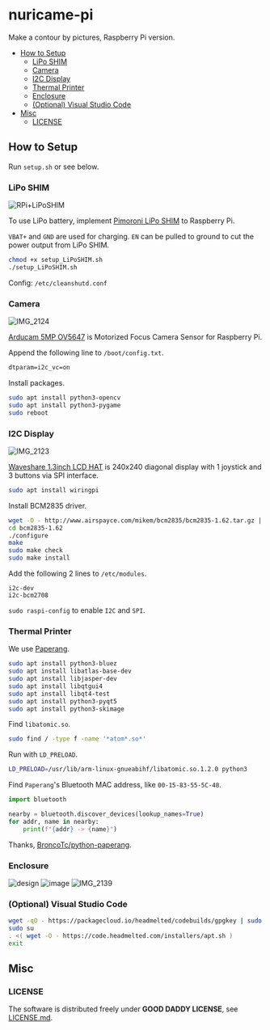 # nuricame-pi

Make a contour by pictures, Raspberry Pi version.

- [How to Setup](#how-to-setup)
  - [LiPo SHIM](#lipo-shim)
  - [Camera](#camera)
  - [I2C Display](#i2c-display)
  - [Thermal Printer](#thermal-printer)
  - [Enclosure](#enclosure)
  - [(Optional) Visual Studio Code](#optional-visual-studio-code)
- [Misc](#misc)
  - [LICENSE](#license)

## How to Setup

Run `setup.sh` or see below.

### LiPo SHIM

![RPi+LiPoSHIM](https://user-images.githubusercontent.com/32637762/75518641-c190f500-5a44-11ea-8736-6ecb60e01e31.jpg)

To use LiPo battery, implement [Pimoroni LiPo SHIM](https://shop.pimoroni.com/products/lipo-shim) to Raspberry Pi.

`VBAT+` and `GND` are used for charging.
`EN` can be pulled to ground to cut the power output from LiPo SHIM.

```sh
chmod +x setup_LiPoSHIM.sh
./setup_LiPoSHIM.sh
```

Config: `/etc/cleanshutd.conf`

### Camera

![IMG_2124](https://user-images.githubusercontent.com/32637762/75620129-114bf980-5bc8-11ea-9ea2-bf4a6d332509.jpg)

[Arducam 5MP OV5647](https://www.arducam.com/product/5mp-ov5647-motorized-focus-camera-sensor-raspberry-pi/) is Motorized Focus Camera Sensor for Raspberry Pi.

Append the following line to `/boot/config.txt`.

```txt:/boot/config.txt
dtparam=i2c_vc=on
```

Install packages.

```sh
sudo apt install python3-opencv
sudo apt install python3-pygame
sudo reboot
```

### I2C Display

![IMG_2123](https://user-images.githubusercontent.com/32637762/75620123-fc6f6600-5bc7-11ea-8c64-a6be5f6e3077.jpg)

[Waveshare 1.3inch LCD HAT](https://www.waveshare.com/1.3inch-lcd-hat.htm) is 240x240 diagonal display with 1 joystick and 3 buttons via SPI interface.

```sh
sudo apt install wiringpi
```

Install BCM2835 driver.

```sh
wget -O - http://www.airspayce.com/mikem/bcm2835/bcm2835-1.62.tar.gz | tar zxvf -
cd bcm2835-1.62
./configure
make
sudo make check
sudo make install
```

Add the following 2 lines to `/etc/modules`.

```txt:/etc/modules
i2c-dev
i2c-bcm2708
```

`sudo raspi-config` to enable `I2C` and `SPI`.

### Thermal Printer

We use [Paperang](https://www.paperang.com/).

```sh
sudo apt install python3-bluez
sudo apt install libatlas-base-dev
sudo apt install libjasper-dev
sudo apt install libqtgui4
sudo apt install libqt4-test
sudo apt install python3-pyqt5
sudo apt install python3-skimage
```

Find `libatomic.so`.

```sh
sudo find / -type f -name '*atom*.so*'
```

Run with `LD_PRELOAD`.

```sh
LD_PRELOAD=/usr/lib/arm-linux-gnueabihf/libatomic.so.1.2.0 python3
```

Find `Paperang`'s Bluetooth MAC address, like `00-15-83-55-5C-48`.

```python
import bluetooth

nearby = bluetooth.discover_devices(lookup_names=True)
for addr, name in nearby:
    print(f"{addr} -> {name}")
```

Thanks, [BroncoTc/python-paperang](https://github.com/BroncoTc/python-paperang).

### Enclosure

![design](https://user-images.githubusercontent.com/32637762/75762258-b8be5d00-5d7d-11ea-8768-278da57440ae.png)
![image](https://user-images.githubusercontent.com/32637762/75762351-e0152a00-5d7d-11ea-9ec4-613414146d1c.png)
![IMG_2139](https://user-images.githubusercontent.com/32637762/75762929-d4763300-5d7e-11ea-91c7-88946c552710.jpg)

### (Optional) Visual Studio Code

```sh
wget -qO - https://packagecloud.io/headmelted/codebuilds/gpgkey | sudo apt-key add -
sudo su
. <( wget -O - https://code.headmelted.com/installers/apt.sh )
exit
```

## Misc

### LICENSE

The software is distributed freely under **GOOD DADDY LICENSE**, see [LICENSE.md](LICENSE.md).
